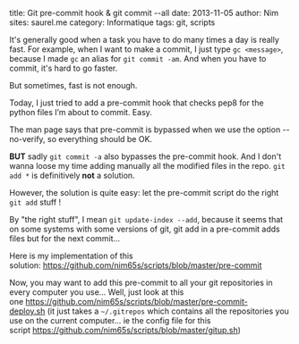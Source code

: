 title: Git pre-commit hook & git commit --all
date: 2013-11-05
author: Nim
sites: saurel.me
category: Informatique
tags: git, scripts

<p>It's generally good when a task you have to do many times a day is really fast. For example, when I want to make a commit, I just type <code>gc &lt;message&gt;</code>, because I made <code>gc</code> an alias for <code>git commit -am</code>. And when you have to commit, it's hard to go faster.</p>
<p>But sometimes, fast is not enough.</p>
<p>Today, I just tried to add a pre-commit hook that checks pep8 for the python files I&rsquo;m about to commit. Easy.</p>
<p>The man page says that pre-commit is bypassed when we use the option --no-verify, so everything should be OK.</p>
<p><strong>BUT</strong> sadly <code>git commit -a</code> also bypasses the pre-commit hook. And I don't wanna loose my time adding manually all the modified files in the repo. <code>git add *</code> is definitively<strong>&nbsp;not</strong> a solution.</p>
<p>However, the solution is quite easy: let the pre-commit script do the right <code>git add</code> stuff !</p>
<p>By "the right stuff", I mean <code>git update-index --add</code>, because it seems that on some systems with some versions of git, git add in a pre-commit adds files but for the next commit&hellip;&nbsp;</p>
<p>Here is my implementation of this solution:&nbsp;<a href="https://github.com/nim65s/scripts/blob/master/pre-commit">https://github.com/nim65s/scripts/blob/master/pre-commit</a></p>
<p>Now, you may want to add this pre-commit to all your git repositories in every computer you use&hellip; Well, just look at this one&nbsp;<a href="https://github.com/nim65s/scripts/blob/master/pre-commit-deploy.sh">https://github.com/nim65s/scripts/blob/master/pre-commit-deploy.sh</a>&nbsp;(it just takes a <code>~/.gitrepos</code> which contains all the repositories you use on the current computer&hellip; ie the config file for this script&nbsp;<a href="https://github.com/nim65s/scripts/blob/master/gitup.sh">https://github.com/nim65s/scripts/blob/master/gitup.sh</a>)</p>
